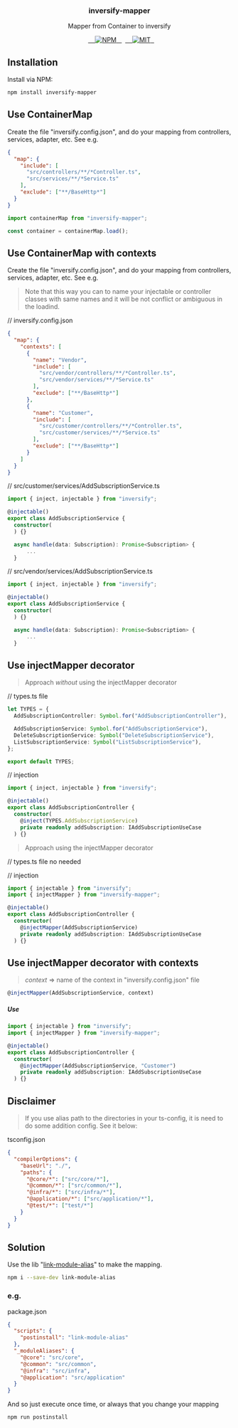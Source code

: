 <h3 align="center">inversify-mapper</h3>
<p align="center">Mapper from Container to inversify</p>

<p align="center">
  <a href="https://www.npmjs.com/package/inversify-mapper">
    <img src="https://img.shields.io/npm/v/inversify-mapper.svg" alt="NPM">
  </a>
  <a href="LICENSE">
    <img src="https://img.shields.io/badge/license-MIT-blue.svg?style=flat-square" alt="MIT">
  </a>
</p>

## Installation

Install via NPM:

```bash
npm install inversify-mapper

```

## Use ContainerMap

Create the file "inversify.config.json", and do your mapping from controllers, services, adapter, etc. See e.g.

```json
{
  "map": {
    "include": [
      "src/controllers/**/*Controller.ts",
      "src/services/**/*Service.ts"
    ],
    "exclude": ["**/BaseHttp*"]
  }
}
```

```typescript
import containerMap from "inversify-mapper";

const container = containerMap.load();
```

## Use ContainerMap with contexts

Create the file "inversify.config.json", and do your mapping from controllers, services, adapter, etc. See e.g.

> Note that this way you can to name your injectable or controller classes with same names and it will be not conflict or ambiguous in the loadind.

// inversify.config.json

```json
{
  "map": {
    "contexts": [
      {
        "name": "Vendor",
        "include": [
          "src/vendor/controllers/**/*Controller.ts",
          "src/vendor/services/**/*Service.ts"
        ],
        "exclude": ["**/BaseHttp*"]
      },
      {
        "name": "Customer",
        "include": [
          "src/customer/controllers/**/*Controller.ts",
          "src/customer/services/**/*Service.ts"
        ],
        "exclude": ["**/BaseHttp*"]
      }
    ]
  }
}
```

// src/customer/services/AddSubscriptionService.ts

```typescript
import { inject, injectable } from "inversify";

@injectable()
export class AddSubscriptionService {
  constructor(
  ) {}

  async handle(data: Subscription): Promise<Subscription> {
	  ...
  }
```

// src/vendor/services/AddSubscriptionService.ts

```typescript
import { inject, injectable } from "inversify";

@injectable()
export class AddSubscriptionService {
  constructor(
  ) {}

  async handle(data: Subscription): Promise<Subscription> {
	  ...
  }
```

## Use injectMapper decorator

> Approach _without_ using the injectMapper decorator

// types.ts file

```typescript
let TYPES = {
  AddSubscriptionController: Symbol.for("AddSubscriptionController"),

  AddSubscriptionService: Symbol.for("AddSubscriptionService"),
  DeleteSubscriptionService: Symbol("DeleteSubscriptionService"),
  ListSubscriptionService: Symbol("ListSubscriptionService"),
};

export default TYPES;
```

// injection

```typescript
import { inject, injectable } from "inversify";

@injectable()
export class AddSubscriptionController {
  constructor(
	@inject(TYPES.AddSubscriptionService)
	private readonly addSubscription: IAddSubscriptionUseCase
  ) {}
```

> Approach using the injectMapper decorator

// types.ts file no needed

// injection

```typescript
import { injectable } from "inversify";
import { injectMapper } from "inversify-mapper";

@injectable()
export class AddSubscriptionController {
  constructor(
	@injectMapper(AddSubscriptionService)
	private readonly addSubscription: IAddSubscriptionUseCase
  ) {}
```

## Use injectMapper decorator with contexts

> _context_ => name of the context in "inversify.config.json" file

```typescript
@injectMapper(AddSubscriptionService, context)
```

##### Use

```typescript
import { injectable } from "inversify";
import { injectMapper } from "inversify-mapper";

@injectable()
export class AddSubscriptionController {
  constructor(
	@injectMapper(AddSubscriptionService, "Customer")
	private readonly addSubscription: IAddSubscriptionUseCase
  ) {}
```

## Disclaimer

> If you use alias path to the directories in your ts-config, it is need to do some addition config. See it below:

tsconfig.json

```json
{
  "compilerOptions": {
    "baseUrl": "./",
    "paths": {
      "@core/*": ["src/core/*"],
      "@common/*": ["src/common/*"],
      "@infra/*": ["src/infra/*"],
      "@application/*": ["src/application/*"],
      "@test/*": ["test/*"]
    }
  }
}
```

## Solution

Use the lib "[link-module-alias](https://www.npmjs.com/package/link-module-alias)" to make the mapping.

```bash
npm i --save-dev link-module-alias
```

### e.g.

package.json

```json
{
  "scripts": {
    "postinstall": "link-module-alias"
  },
  "_moduleAliases": {
    "@core": "src/core",
    "@common": "src/common",
    "@infra": "src/infra",
    "@application": "src/application"
  }
}
```

And so just execute once time, or always that you change your mapping

```bash
npm run postinstall
```
